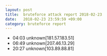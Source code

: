 ```yaml
---
layout: post
title:  bruteforce attack report 2018-02-23
date:   2018-02-23 23:59:59 +09:00
category: bruteforce report
---
```


* 04:03 unknown[181.57.183.51]
* 06:49 unknown[207.46.13.29]
* 20:27 unknown[103.89.88.81]

